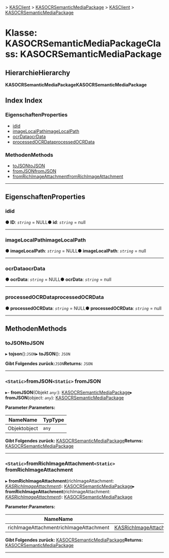 <span data-ttu-id="a4068-101">[](../README.md) > [KASClient](../modules/kasclient.md) > [KASOCRSemanticMediaPackage](../classes/kasclient.kasocrsemanticmediapackage.md)</span><span class="sxs-lookup"><span data-stu-id="a4068-101">[](../README.md) > [KASClient](../modules/kasclient.md) > [KASOCRSemanticMediaPackage](../classes/kasclient.kasocrsemanticmediapackage.md)</span></span>

# <a name="class-kasocrsemanticmediapackage"></a><span data-ttu-id="a4068-102">Klasse: KASOCRSemanticMediaPackage</span><span class="sxs-lookup"><span data-stu-id="a4068-102">Class: KASOCRSemanticMediaPackage</span></span>

## <a name="hierarchy"></a><span data-ttu-id="a4068-103">Hierarchie</span><span class="sxs-lookup"><span data-stu-id="a4068-103">Hierarchy</span></span>

<span data-ttu-id="a4068-104">**KASOCRSemanticMediaPackage**</span><span class="sxs-lookup"><span data-stu-id="a4068-104">**KASOCRSemanticMediaPackage**</span></span>

## <a name="index"></a><span data-ttu-id="a4068-105">Index </span><span class="sxs-lookup"><span data-stu-id="a4068-105">Index</span></span>

### <a name="properties"></a><span data-ttu-id="a4068-106">Eigenschaften</span><span class="sxs-lookup"><span data-stu-id="a4068-106">Properties</span></span>

* [<span data-ttu-id="a4068-107">id</span><span class="sxs-lookup"><span data-stu-id="a4068-107">id</span></span>](kasclient.kasocrsemanticmediapackage.md#id)
* [<span data-ttu-id="a4068-108">imageLocalPath</span><span class="sxs-lookup"><span data-stu-id="a4068-108">imageLocalPath</span></span>](kasclient.kasocrsemanticmediapackage.md#imagelocalpath)
* [<span data-ttu-id="a4068-109">ocrData</span><span class="sxs-lookup"><span data-stu-id="a4068-109">ocrData</span></span>](kasclient.kasocrsemanticmediapackage.md#ocrdata)
* [<span data-ttu-id="a4068-110">processedOCRData</span><span class="sxs-lookup"><span data-stu-id="a4068-110">processedOCRData</span></span>](kasclient.kasocrsemanticmediapackage.md#processedocrdata)
### <a name="methods"></a><span data-ttu-id="a4068-111">Methoden</span><span class="sxs-lookup"><span data-stu-id="a4068-111">Methods</span></span>

* [<span data-ttu-id="a4068-112">toJSON</span><span class="sxs-lookup"><span data-stu-id="a4068-112">toJSON</span></span>](kasclient.kasocrsemanticmediapackage.md#tojson)
* [<span data-ttu-id="a4068-113">fromJSON</span><span class="sxs-lookup"><span data-stu-id="a4068-113">fromJSON</span></span>](kasclient.kasocrsemanticmediapackage.md#fromjson)
* [<span data-ttu-id="a4068-114">fromRichImageAttachment</span><span class="sxs-lookup"><span data-stu-id="a4068-114">fromRichImageAttachment</span></span>](kasclient.kasocrsemanticmediapackage.md#fromrichimageattachment)

---

## <a name="properties"></a><span data-ttu-id="a4068-115">Eigenschaften</span><span class="sxs-lookup"><span data-stu-id="a4068-115">Properties</span></span>

<a id="id"></a>

###  <a name="id"></a><span data-ttu-id="a4068-116">id</span><span class="sxs-lookup"><span data-stu-id="a4068-116">id</span></span>

<span data-ttu-id="a4068-117">**● ID**: *`string`* = NULL</span><span class="sxs-lookup"><span data-stu-id="a4068-117">**● id**: *`string`* =  null</span></span>

___
<a id="imagelocalpath"></a>

###  <a name="imagelocalpath"></a><span data-ttu-id="a4068-118">imageLocalPath</span><span class="sxs-lookup"><span data-stu-id="a4068-118">imageLocalPath</span></span>

<span data-ttu-id="a4068-119">**● imageLocalPath**: *`string`* = NULL</span><span class="sxs-lookup"><span data-stu-id="a4068-119">**● imageLocalPath**: *`string`* =  null</span></span>

___
<a id="ocrdata"></a>

###  <a name="ocrdata"></a><span data-ttu-id="a4068-120">ocrData</span><span class="sxs-lookup"><span data-stu-id="a4068-120">ocrData</span></span>

<span data-ttu-id="a4068-121">**● ocrData**: *`string`* = NULL</span><span class="sxs-lookup"><span data-stu-id="a4068-121">**● ocrData**: *`string`* =  null</span></span>

___
<a id="processedocrdata"></a>

###  <a name="processedocrdata"></a><span data-ttu-id="a4068-122">processedOCRData</span><span class="sxs-lookup"><span data-stu-id="a4068-122">processedOCRData</span></span>

<span data-ttu-id="a4068-123">**● processedOCRData**: *`string`* = NULL</span><span class="sxs-lookup"><span data-stu-id="a4068-123">**● processedOCRData**: *`string`* =  null</span></span>

___

## <a name="methods"></a><span data-ttu-id="a4068-124">Methoden</span><span class="sxs-lookup"><span data-stu-id="a4068-124">Methods</span></span>

<a id="tojson"></a>

###  <a name="tojson"></a><span data-ttu-id="a4068-125">toJSON</span><span class="sxs-lookup"><span data-stu-id="a4068-125">toJSON</span></span>

<span data-ttu-id="a4068-126">▸ **tojson**():`JSON`</span><span class="sxs-lookup"><span data-stu-id="a4068-126">▸ **toJSON**(): `JSON`</span></span>

<span data-ttu-id="a4068-127">**Gibt Folgendes zurück:**`JSON`</span><span class="sxs-lookup"><span data-stu-id="a4068-127">**Returns:** `JSON`</span></span>

___
<a id="fromjson"></a>

### <a name="static-fromjson"></a><span data-ttu-id="a4068-128">`<Static>`fromJSON</span><span class="sxs-lookup"><span data-stu-id="a4068-128">`<Static>` fromJSON</span></span>

<span data-ttu-id="a4068-129">▸- **fromJSON**(Objekt *`any`*:): [KASOCRSemanticMediaPackage](kasclient.kasocrsemanticmediapackage.md)</span><span class="sxs-lookup"><span data-stu-id="a4068-129">▸ **fromJSON**(object: *`any`*): [KASOCRSemanticMediaPackage](kasclient.kasocrsemanticmediapackage.md)</span></span>

<span data-ttu-id="a4068-130">**Parameter:**</span><span class="sxs-lookup"><span data-stu-id="a4068-130">**Parameters:**</span></span>

| <span data-ttu-id="a4068-131">Name</span><span class="sxs-lookup"><span data-stu-id="a4068-131">Name</span></span> | <span data-ttu-id="a4068-132">Typ</span><span class="sxs-lookup"><span data-stu-id="a4068-132">Type</span></span> |
| ------ | ------ |
| <span data-ttu-id="a4068-133">Objekt</span><span class="sxs-lookup"><span data-stu-id="a4068-133">object</span></span> | `any` |

<span data-ttu-id="a4068-134">**Gibt Folgendes zurück:** [KASOCRSemanticMediaPackage](kasclient.kasocrsemanticmediapackage.md)</span><span class="sxs-lookup"><span data-stu-id="a4068-134">**Returns:** [KASOCRSemanticMediaPackage](kasclient.kasocrsemanticmediapackage.md)</span></span>

___
<a id="fromrichimageattachment"></a>

### <a name="static-fromrichimageattachment"></a><span data-ttu-id="a4068-135">`<Static>`fromRichImageAttachment</span><span class="sxs-lookup"><span data-stu-id="a4068-135">`<Static>` fromRichImageAttachment</span></span>

<span data-ttu-id="a4068-136">▸ **fromRichImageAttachment**(richImageAttachment: *[KASRichImageAttachment](kasclient.kasrichimageattachment.md)*): [KASOCRSemanticMediaPackage](kasclient.kasocrsemanticmediapackage.md)</span><span class="sxs-lookup"><span data-stu-id="a4068-136">▸ **fromRichImageAttachment**(richImageAttachment: *[KASRichImageAttachment](kasclient.kasrichimageattachment.md)*): [KASOCRSemanticMediaPackage](kasclient.kasocrsemanticmediapackage.md)</span></span>

<span data-ttu-id="a4068-137">**Parameter:**</span><span class="sxs-lookup"><span data-stu-id="a4068-137">**Parameters:**</span></span>

| <span data-ttu-id="a4068-138">Name</span><span class="sxs-lookup"><span data-stu-id="a4068-138">Name</span></span> | <span data-ttu-id="a4068-139">Typ</span><span class="sxs-lookup"><span data-stu-id="a4068-139">Type</span></span> |
| ------ | ------ |
| <span data-ttu-id="a4068-140">richImageAttachment</span><span class="sxs-lookup"><span data-stu-id="a4068-140">richImageAttachment</span></span> | [<span data-ttu-id="a4068-141">KASRichImageAttachment</span><span class="sxs-lookup"><span data-stu-id="a4068-141">KASRichImageAttachment</span></span>](kasclient.kasrichimageattachment.md) |

<span data-ttu-id="a4068-142">**Gibt Folgendes zurück:** [KASOCRSemanticMediaPackage](kasclient.kasocrsemanticmediapackage.md)</span><span class="sxs-lookup"><span data-stu-id="a4068-142">**Returns:** [KASOCRSemanticMediaPackage](kasclient.kasocrsemanticmediapackage.md)</span></span>

___

